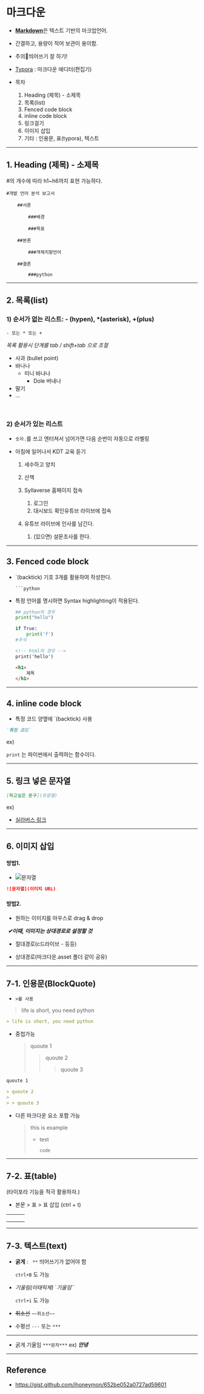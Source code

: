 # 마크다운

- [**Markdown**](http://whatismarkdown.com/)은 텍스트 기반의 마크업언어. 

- 간결하고, 용량이 적어 보관이 용이함. 

- 주의📌띄어쓰기 잘 하기!
- [Typora](https://typora.io/) : 마크다운 에디터(편집기)

- 목차
  1. Heading (제목) - 소제목
  2. 목록(list)
  3. Fenced code block
  4. inline code block
  5. 링크걸기
  6. 이미지 삽입
  7. 기타 : 인용문, 표(typora), 텍스트

---

## 1. Heading (제목) - 소제목

#의 개수에 따라 h1~h6까지 표현 가능하다. 

```
#개발 언어 분석 보고서

	##서론 

		###배경

		###목표

	##본론

		###객체지향언어

	##결론

		###python
```

---

## 2. 목록(list)

### 	1) 순서가 없는 리스트: - (hypen), *(asterisk), +(plus)

`- 또는 * 또는 +`

*목록 활용시 단계를  tab / shift+tab 으로 조절*

- 사과 (bullet point)
- 바나나
  - 미니 바나나
    - Dole 버내나
- 딸기
- ...

​			

### 	2)  순서가 있는 리스트

* `숫자.`를 쓰고 엔터쳐서 넘어가면 다음 순번이 자동으로 라벨링

  

* 아침에 일어나서 KDT 교육 듣기

  1. 세수하고 양치
  2. 산책
  3. Syllaverse 홈페이지 접속
     1. 로그인
     2. 대시보드 확인유튜브 라이브에 접속

  4. 유튜브 라이브에 인사를 남긴다.
     1. (있으면) 설문조사를 한다.


---

## 3. Fenced code block

- `(backtick) 기호 3개를 활용하여 작성한다.

  ```
  ```python

- 특정 언어를 명시하면 Syntax highlighting이 적용된다. 

  ```python
  ## python의 경우
  print("hello")
  
  if True:
      print('f')
  #주석
  ```

  ```html
  <!-- html의 경우 -->
  print('hello')
  
  <h1>
      제목
  </h1>
  ```

  

---

## 4. inline code block

- 특정 코드 양옆에 `(backtick) 사용   

```markdown
`특정 코드`
```

ex)

`print` 는 파이썬에서 출력하는 함수이다. 

---

## 5. 링크 넣은 문자열

```markdown
[하고싶은 문구](유알엘)
```

ex)

- [실라버스 링크](www.notion.com)



---

## 6. 이미지 삽입

#### 방법1.

- ![문자열]()

```markdown
![문자열](이미지 URL)
```



#### 방법2.

- 원하는 이미지를 마우스로 drag & drop

​	***✔이때, 이미지는 상대경로로 설정할 것*** 

- 절대경로(c드라이브 - 등등)

- 상대경로(마크다운.asset 폴더 같이 공유)

---

## 7-1. 인용문(BlockQuote)

- ` >를 사용 `

> life is short, you need python

```markdown
> life is short, you need python
```

- 중첩가능

  > quoute 1
  >
  > > quoute 2
  > >
  > > > quoute 3

```markdown
quoute 1

> quoute 2
>
> > quoute 3
```

- 다른 마크다운 요소 포함 가능

  > this is example
  >
  > - test
  >
  >   ```
  >   code
  >   ```

---

## 7-2. 표(table)

(타이포라 기능을 적극 활용하자.)



- 본문 > 표 > 표 삽입 (ctrl + t)

|      |      |      |
| ---- | ---- | ---- |
|      |      |      |
|      |      |      |
|      |      |      |

---

## 7-3. 텍스트(text)

- **굵게** : ` **` 띄어쓰기가 없어야 함

  `ctrl+B` 도 가능

- *기울림(이태릭체)* `*기울임*``

  `ctrl+i` 도 가능

- ~~취소선~~ `~~취소선~~`

- 수평선 `---` 또는 `***`

---

- 굵게 기울임 `***문자***` 	ex) ***안녕***



---

## Reference

- https://gist.github.com/ihoneymon/652be052a0727ad59601